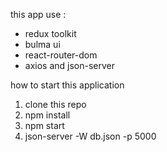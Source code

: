 this app use :
- redux toolkit
- bulma ui
- react-router-dom
- axios
and json-server

how to start this application
1. clone this repo
2. npm install
3. npm start
4. json-server -W db.json -p 5000